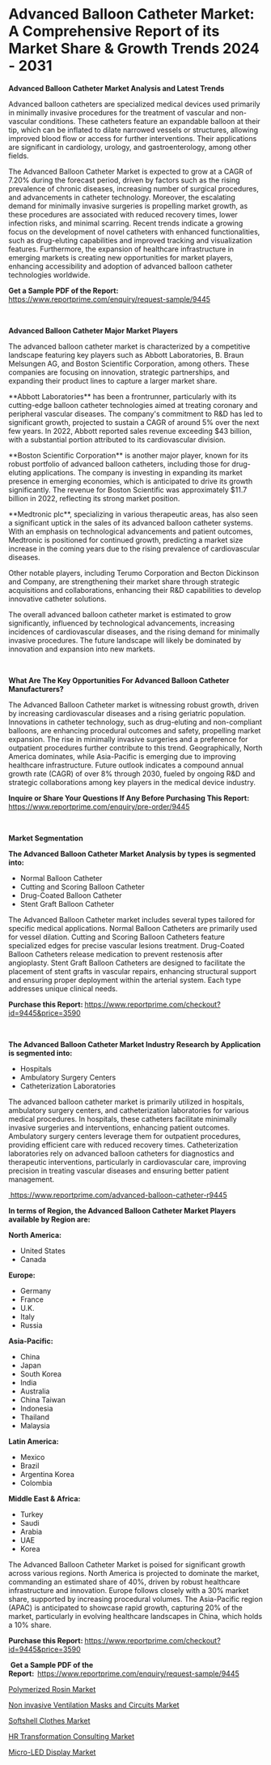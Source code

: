 <p><h1>Advanced Balloon Catheter Market: A Comprehensive Report of its Market Share & Growth Trends 2024 - 2031</h1></p><p><strong>Advanced Balloon Catheter Market Analysis and Latest Trends</strong></p>
<p><p>Advanced balloon catheters are specialized medical devices used primarily in minimally invasive procedures for the treatment of vascular and non-vascular conditions. These catheters feature an expandable balloon at their tip, which can be inflated to dilate narrowed vessels or structures, allowing improved blood flow or access for further interventions. Their applications are significant in cardiology, urology, and gastroenterology, among other fields.</p><p>The Advanced Balloon Catheter Market is expected to grow at a CAGR of 7.20% during the forecast period, driven by factors such as the rising prevalence of chronic diseases, increasing number of surgical procedures, and advancements in catheter technology. Moreover, the escalating demand for minimally invasive surgeries is propelling market growth, as these procedures are associated with reduced recovery times, lower infection risks, and minimal scarring. Recent trends indicate a growing focus on the development of novel catheters with enhanced functionalities, such as drug-eluting capabilities and improved tracking and visualization features. Furthermore, the expansion of healthcare infrastructure in emerging markets is creating new opportunities for market players, enhancing accessibility and adoption of advanced balloon catheter technologies worldwide.</p></p>
<p><strong>Get a Sample PDF of the Report:&nbsp;</strong> <a href="https://www.reportprime.com/enquiry/request-sample/9445">https://www.reportprime.com/enquiry/request-sample/9445</a></p>
<p>&nbsp;</p>
<p><strong>Advanced Balloon Catheter Major Market Players</strong></p>
<p><p>The advanced balloon catheter market is characterized by a competitive landscape featuring key players such as Abbott Laboratories, B. Braun Melsungen AG, and Boston Scientific Corporation, among others. These companies are focusing on innovation, strategic partnerships, and expanding their product lines to capture a larger market share.</p><p>**Abbott Laboratories** has been a frontrunner, particularly with its cutting-edge balloon catheter technologies aimed at treating coronary and peripheral vascular diseases. The company's commitment to R&D has led to significant growth, projected to sustain a CAGR of around 5% over the next few years. In 2022, Abbott reported sales revenue exceeding $43 billion, with a substantial portion attributed to its cardiovascular division.</p><p>**Boston Scientific Corporation** is another major player, known for its robust portfolio of advanced balloon catheters, including those for drug-eluting applications. The company is investing in expanding its market presence in emerging economies, which is anticipated to drive its growth significantly. The revenue for Boston Scientific was approximately $11.7 billion in 2022, reflecting its strong market position.</p><p>**Medtronic plc**, specializing in various therapeutic areas, has also seen a significant uptick in the sales of its advanced balloon catheter systems. With an emphasis on technological advancements and patient outcomes, Medtronic is positioned for continued growth, predicting a market size increase in the coming years due to the rising prevalence of cardiovascular diseases.</p><p>Other notable players, including Terumo Corporation and Becton Dickinson and Company, are strengthening their market share through strategic acquisitions and collaborations, enhancing their R&D capabilities to develop innovative catheter solutions.</p><p>The overall advanced balloon catheter market is estimated to grow significantly, influenced by technological advancements, increasing incidences of cardiovascular diseases, and the rising demand for minimally invasive procedures. The future landscape will likely be dominated by innovation and expansion into new markets.</p></p>
<p>&nbsp;</p>
<p><strong>What Are The Key Opportunities For Advanced Balloon Catheter Manufacturers?</strong></p>
<p><p>The Advanced Balloon Catheter market is witnessing robust growth, driven by increasing cardiovascular diseases and a rising geriatric population. Innovations in catheter technology, such as drug-eluting and non-compliant balloons, are enhancing procedural outcomes and safety, propelling market expansion. The rise in minimally invasive surgeries and a preference for outpatient procedures further contribute to this trend. Geographically, North America dominates, while Asia-Pacific is emerging due to improving healthcare infrastructure. Future outlook indicates a compound annual growth rate (CAGR) of over 8% through 2030, fueled by ongoing R&D and strategic collaborations among key players in the medical device industry.</p></p>
<p><strong>Inquire or Share Your Questions If Any Before Purchasing This Report:</strong> <a href="https://www.reportprime.com/enquiry/pre-order/9445">https://www.reportprime.com/enquiry/pre-order/9445</a></p>
<p>&nbsp;</p>
<p><strong>Market Segmentation</strong></p>
<p><strong>The Advanced Balloon Catheter Market Analysis by types is segmented into:</strong></p>
<p><ul><li>Normal Balloon Catheter</li><li>Cutting and Scoring Balloon Catheter</li><li>Drug-Coated Balloon Catheter</li><li>Stent Graft Balloon Catheter</li></ul></p>
<p><p>The Advanced Balloon Catheter market includes several types tailored for specific medical applications. Normal Balloon Catheters are primarily used for vessel dilation. Cutting and Scoring Balloon Catheters feature specialized edges for precise vascular lesions treatment. Drug-Coated Balloon Catheters release medication to prevent restenosis after angioplasty. Stent Graft Balloon Catheters are designed to facilitate the placement of stent grafts in vascular repairs, enhancing structural support and ensuring proper deployment within the arterial system. Each type addresses unique clinical needs.</p></p>
<p><strong>Purchase this Report:&nbsp;</strong><a href="https://www.reportprime.com/checkout?id=9445&price=3590">https://www.reportprime.com/checkout?id=9445&price=3590</a></p>
<p>&nbsp;</p>
<p><strong>The Advanced Balloon Catheter Market Industry Research by Application is segmented into:</strong></p>
<p><ul><li>Hospitals</li><li>Ambulatory Surgery Centers</li><li>Catheterization Laboratories</li></ul></p>
<p><p>The advanced balloon catheter market is primarily utilized in hospitals, ambulatory surgery centers, and catheterization laboratories for various medical procedures. In hospitals, these catheters facilitate minimally invasive surgeries and interventions, enhancing patient outcomes. Ambulatory surgery centers leverage them for outpatient procedures, providing efficient care with reduced recovery times. Catheterization laboratories rely on advanced balloon catheters for diagnostics and therapeutic interventions, particularly in cardiovascular care, improving precision in treating vascular diseases and ensuring better patient management.</p></p>
<p><a href="https://www.reportprime.com/advanced-balloon-catheter-r9445">&nbsp;https://www.reportprime.com/advanced-balloon-catheter-r9445</a></p>
<p><strong>In terms of Region, the Advanced Balloon Catheter Market Players available by Region are:</strong></p>
<p>
    <p> <strong> North America: </strong>
        <ul>
            <li>United States</li>
            <li>Canada</li>
        </ul>
        </p> 
    <p> <strong> Europe: </strong>
        <ul>
            <li>Germany</li>
            <li>France</li>
            <li>U.K.</li>
            <li>Italy</li>
            <li>Russia</li>
        </ul>
        </p> 
    <p> <strong> Asia-Pacific: </strong>
        <ul>
            <li>China</li>
            <li>Japan</li>
            <li>South Korea</li>
            <li>India</li>
            <li>Australia</li>
            <li>China Taiwan</li>
            <li>Indonesia</li>
            <li>Thailand</li>
            <li>Malaysia</li>
        </ul>
        </p> 
    <p> <strong> Latin America: </strong>
        <ul>
            <li>Mexico</li>
            <li>Brazil</li>
            <li>Argentina Korea</li>
            <li>Colombia</li>
        </ul>
        </p> 
    <p> <strong> Middle East & Africa: </strong>
        <ul>
            <li>Turkey</li>
            <li>Saudi</li>
            <li>Arabia</li>
            <li>UAE</li>
            <li>Korea</li>
        </ul>
    </p>
    </p>
<p><p>The Advanced Balloon Catheter Market is poised for significant growth across various regions. North America is projected to dominate the market, commanding an estimated share of 40%, driven by robust healthcare infrastructure and innovation. Europe follows closely with a 30% market share, supported by increasing procedural volumes. The Asia-Pacific region (APAC) is anticipated to showcase rapid growth, capturing 20% of the market, particularly in evolving healthcare landscapes in China, which holds a 10% share.</p></p>
<p><strong>Purchase this Report: </strong><a href="https://www.reportprime.com/checkout?id=9445&price=3590">https://www.reportprime.com/checkout?id=9445&price=3590</a></p>
<p>&nbsp;<strong>Get a Sample PDF of the Report:&nbsp;&nbsp;</strong><a href="https://www.reportprime.com/enquiry/request-sample/9445">https://www.reportprime.com/enquiry/request-sample/9445</a></p>
<p><strong></strong></p>
<p><p><a href="https://issuu.com/reportprime-2/docs/polymerized-rosin-market-size-2030._601cf7bb63a6e0">Polymerized Rosin Market</a></p><p><a href="https://github.com/HeatherFernandez476/Market-Research-Report-List-1/blob/main/non-invasive-ventilation-masks-and-circuits-market.md">Non invasive Ventilation Masks and Circuits Market</a></p><p><a href="https://issuu.com/reportprime-2/docs/softshell-clothes-market-size-2030._b611123407ffe4">Softshell Clothes Market</a></p><p><a href="https://www.linkedin.com/pulse/in-depth-analysis-global-hr-transformation-consulting-market-etmpe?trackingId=oWM6P%2B%2BVQ%2FGBHIStaCI9eQ%3D%3D">HR Transformation Consulting Market</a></p><p><a href="https://medium.com/@ruhinayunsa/the-market-for-micro-led-display-market-is-examined-in-this-report-along-with-the-factors-that-3bdcece24dfe">Micro-LED Display Market</a></p></p>